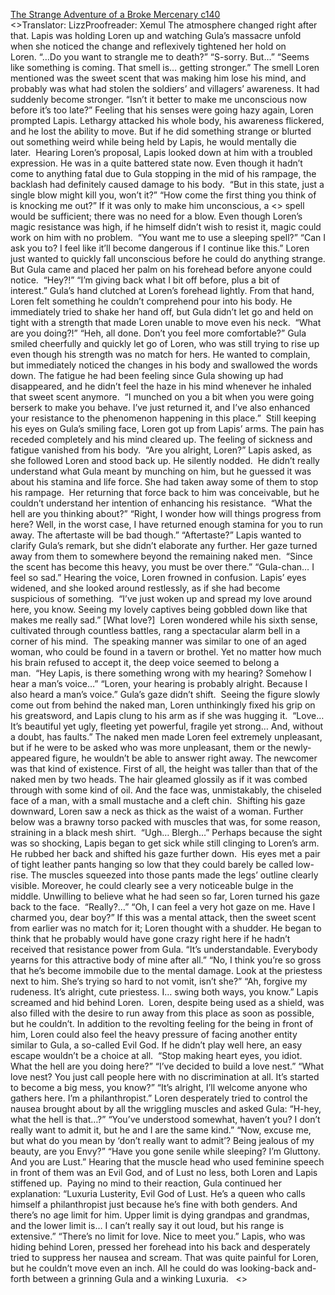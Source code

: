 [The Strange Adventure of a Broke Mercenary c140](https://www.divinedaolibrary.com/the-strange-adventure-of-a-broke-mercenary-chapter-140-encountering-an-evil-god/)
<br/><<Previous Chapter Index Next Chapter>>Translator: LizzProofreader: Xemul The atmosphere changed right after that. Lapis was holding Loren up and watching Gula’s massacre unfold when she noticed the change and reflexively tightened her hold on Loren. “…Do you want to strangle me to death?” “S-sorry. But…” “Seems like something is coming. That smell is… getting stronger.” The smell Loren mentioned was the sweet scent that was making him lose his mind, and probably was what had stolen the soldiers’ and villagers’ awareness. It had suddenly become stronger. “Isn’t it better to make me unconscious now before it’s too late?” Feeling that his senses were going hazy again, Loren prompted Lapis. Lethargy attacked his whole body, his awareness flickered, and he lost the ability to move. But if he did something strange or blurted out something weird while being held by Lapis, he would mentally die later.  Hearing Loren’s proposal, Lapis looked down at him with a troubled expression. He was in a quite battered state now. Even though it hadn’t come to anything fatal due to Gula stopping in the mid of his rampage, the backlash had definitely caused damage to his body.  “But in this state, just a single blow might kill you, won’t it?” “How come the first thing you think of is knocking me out?” If it was only to make him unconscious, a <<Sleep>> spell would be sufficient; there was no need for a blow. Even though Loren’s magic resistance was high, if he himself didn’t wish to resist it, magic could work on him with no problem.  “You want me to use a sleeping spell?” “Can I ask you to? I feel like it’ll become dangerous if I continue like this.” Loren just wanted to quickly fall unconscious before he could do anything strange. But Gula came and placed her palm on his forehead before anyone could notice.  “Hey?!” “I’m giving back what I bit off before, plus a bit of interest.” Gula’s hand clutched at Loren’s forehead lightly. From that hand, Loren felt something he couldn’t comprehend pour into his body. He immediately tried to shake her hand off, but Gula didn’t let go and held on tight with a strength that made Loren unable to move even his neck.  “What are you doing?!” “Heh, all done. Don’t you feel more comfortable?” Gula smiled cheerfully and quickly let go of Loren, who was still trying to rise up even though his strength was no match for hers. He wanted to complain, but immediately noticed the changes in his body and swallowed the words down. The fatigue he had been feeling since Gula showing up had disappeared, and he didn’t feel the haze in his mind whenever he inhaled that sweet scent anymore.  “I munched on you a bit when you were going berserk to make you behave. I’ve just returned it, and I’ve also enhanced your resistance to the phenomenon happening in this place.”  Still keeping his eyes on Gula’s smiling face, Loren got up from Lapis’ arms. The pain has receded completely and his mind cleared up. The feeling of sickness and fatigue vanished from his body.  “Are you alright, Loren?” Lapis asked, as she followed Loren and stood back up. He silently nodded.  He didn’t really understand what Gula meant by munching on him, but he guessed it was about his stamina and life force. She had taken away some of them to stop his rampage.  Her returning that force back to him was conceivable, but he couldn’t understand her intention of enhancing his resistance.  “What the hell are you thinking about?” “Right, I wonder how will things progress from here? Well, in the worst case, I have returned enough stamina for you to run away. The aftertaste will be bad though.” “Aftertaste?” Lapis wanted to clarify Gula’s remark, but she didn’t elaborate any further. Her gaze turned away from them to somewhere beyond the remaining naked men.  “Since the scent has become this heavy, you must be over there.” “Gula-chan… I feel so sad.” Hearing the voice, Loren frowned in confusion. Lapis’ eyes widened, and she looked around restlessly, as if she had become suspicious of something.  “I’ve just woken up and spread my love around here, you know. Seeing my lovely captives being gobbled down like that makes me really sad.” [What love?]  Loren wondered while his sixth sense, cultivated through countless battles, rang a spectacular alarm bell in a corner of his mind.  The speaking manner was similar to one of an aged woman, who could be found in a tavern or brothel. Yet no matter how much his brain refused to accept it, the deep voice seemed to belong a man.  “Hey Lapis, is there something wrong with my hearing? Somehow I hear a man’s voice…” “Loren, your hearing is probably alright. Because I also heard a man’s voice.” Gula’s gaze didn’t shift.  Seeing the figure slowly come out from behind the naked man, Loren unthinkingly fixed his grip on his greatsword, and Lapis clung to his arm as if she was hugging it.  “Love… It’s beautiful yet ugly, fleeting yet powerful, fragile yet strong… And, without a doubt, has faults.” The naked men made Loren feel extremely unpleasant, but if he were to be asked who was more unpleasant, them or the newly-appeared figure, he wouldn’t be able to answer right away. The newcomer was that kind of existence. First of all, the height was taller than that of the naked men by two heads. The hair gleamed glossily as if it was combed through with some kind of oil. And the face was, unmistakably, the chiseled face of a man, with a small mustache and a cleft chin.  Shifting his gaze downward, Loren saw a neck as thick as the waist of a woman. Further below was a brawny torso packed with muscles that was, for some reason, straining in a black mesh shirt.  “Ugh… Blergh…” Perhaps because the sight was so shocking, Lapis began to get sick while still clinging to Loren’s arm. He rubbed her back and shifted his gaze further down.  His eyes met a pair of tight leather pants hanging so low that they could barely be called low-rise. The muscles squeezed into those pants made the legs’ outline clearly visible. Moreover, he could clearly see a very noticeable bulge in the middle. Unwilling to believe what he had seen so far, Loren turned his gaze back to the face.  “Really?…” “Oh, I can feel a very hot gaze on me. Have I charmed you, dear boy?” If this was a mental attack, then the sweet scent from earlier was no match for it; Loren thought with a shudder. He began to think that he probably would have gone crazy right here if he hadn’t received that resistance power from Gula. “It’s understandable. Everybody yearns for this attractive body of mine after all.” “No, I think you’re so gross that he’s become immobile due to the mental damage. Look at the priestess next to him. She’s trying so hard to not vomit, isn’t she?” “Ah, forgive my rudeness. It’s alright, cute priestess. I… swing both ways, you know.” Lapis screamed and hid behind Loren.  Loren, despite being used as a shield, was also filled with the desire to run away from this place as soon as possible, but he couldn’t. In addition to the revolting feeling for the being in front of him, Loren could also feel the heavy pressure of facing another entity similar to Gula, a so-called Evil God. If he didn’t play well here, an easy escape wouldn’t be a choice at all.  “Stop making heart eyes, you idiot. What the hell are you doing here?” “I’ve decided to build a love nest.” “What love nest? You just call people here with no discrimination at all. It’s started to become a big mess, you know?” “It’s alright, I’ll welcome anyone who gathers here. I’m a philanthropist.” Loren desperately tried to control the nausea brought about by all the wriggling muscles and asked Gula: “H-hey, what the hell is that…?” “You’ve understood somewhat, haven’t you? I don’t really want to admit it, but he and I are the same kind.” “Now, excuse me, but what do you mean by ‘don’t really want to admit’? Being jealous of my beauty, are you Envy?” “Have you gone senile while sleeping? I’m Gluttony. And you are Lust.” Hearing that the muscle head who used feminine speech in front of them was an Evil God, and of Lust no less, both Loren and Lapis stiffened up.  Paying no mind to their reaction, Gula continued her explanation: “Luxuria Lusterity, Evil God of Lust. He’s a queen who calls himself a philanthropist just because he’s fine with both genders. And there’s no age limit for him. Upper limit is dying grandpas and grandmas, and the lower limit is… I can’t really say it out loud, but his range is extensive.” “There’s no limit for love. Nice to meet you.” Lapis, who was hiding behind Loren, pressed her forehead into his back and desperately tried to suppress her nausea and scream. That was quite painful for Loren, but he couldn’t move even an inch. All he could do was looking-back and-forth between a grinning Gula and a winking Luxuria.   <<Previous Chapter Index Next Chapter>>  
